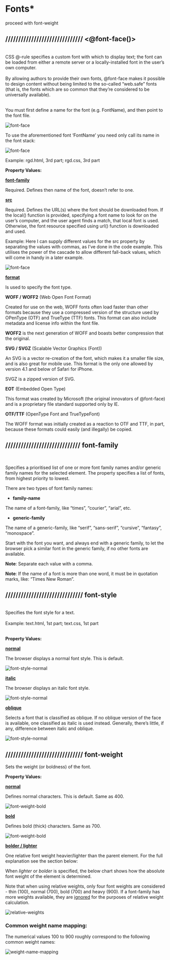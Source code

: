# Fonts\*

proceed with font-weight

## ////////////////////////////// <@font-face()>

<br>
CSS @-rule specifies a custom font with which to display text; the font can be loaded from either a remote server or a locally-installed font in the user’s own computer.
<br><br>
By allowing authors to provide their own fonts, @font-face makes it possible to design content without being limited to the so-called “web.safe” fonts (that is, the fonts which are so common that they’re considered to be universally available). <br><br>

You must first define a name for the font (e.g. FontName), and then point to the font file.

![font-face](pics/font-face.png)

To use the aforementioned font ‘FontName’ you need only call its name in the font stack:

![font-face](pics/font-family.png)

Example: rgd.html, 3rd part; rgd.css, 3rd part

**Property Values:**

<u>**font-family**</u>

Required. Defines then name of the font, doesn’t refer to one.

<u>**src**</u>

Required. Defines the URL(s) where the font should be downloaded from. If the local() function is provided, specifying a font name to look for on the user’s computer, and the user agent finds a match, that local font is used. Otherwise, the font resource specified using url() function is downloaded and used.

Example: Here I can supply different values for the src property by separating the values with commas, as I’ve done in the code example. This utilises the power of the cascade to allow different fall-back values, which will come in handy in a later example.

![font-face](pics/font-face-ex.png)

<u>**format**</u>

Is used to specify the font type.

**WOFF / WOFF2** (Web Open Font Format)

Created for use on the web, WOFF fonts often load faster than other formats because they use a compressed version of the structure used by OPenType (OTF) and TrueType (TTF) fonts. This format can also include metadata and license info within the font file.

**WOFF2** is the next generation of WOFF and boasts better compression that the original.

**SVG / SVGZ** (Scalable Vector Graphics (Font))

An SVG is a vector re-creation of the font, which makes it a smaller file size, and is also great for mobile use. This format is the only one allowed by version 4.1 and below of Safari for iPhone.

SVGZ is a zipped version of SVG.

**EOT** (Embedded Open Type)

This format was created by Microsoft (the original innovators of @font-face) and is a proprietary file standard supported only by IE.

**OTF/TTF** (OpenType Font and TrueTypeFont)

The WOFF format was initially created as a reaction to OTF and TTF, in part, because these formats could easily (and illegally) be copied.

## ///////////////////////////// font-family

<br>

Specifies a prioritised list of one or more font family names and/or generic family names for the selected element. The property specifies a list of fonts, from highest priority to lowest.

There are two types of font family names:

- **family-name**

The name of a font-family, like “times”, “courier”, “arial”, etc.

- **generic-family**

The name of a generic-family, like “serif”, “sans-serif”, “cursive”, “fantasy”, “monospace”.

Start with the font you want, and always end with a generic family, to let the browser pick a similar font in the generic family, if no other fonts are available.

**Note**: Separate each value with a comma.

**Note**: If the name of a font is more than one word, it must be in quotation marks, like: “Times New Roman”.

## ////////////////////////////// font-style

<br>
Specifies the font style for a text. 
<br><br>
Example: text.html, 1st part; text.css, 1st part <br><br>

**Property Values:**

<u>**normal**</u>

The browser displays a normal font style. This is default.

![font-style-normal](pics/font-style-n.png)

<u>**italic**</u>

The browser displays an italic font style.

![font-style-normal](pics/font-style-i.png)

<u>**oblique**</u>

Selects a font that is classified as oblique. If no oblique version of the face is available, one classified as italic is used instead. Generally, there’s little, if any, difference between italic and oblique.

![font-style-normal](pics/font-style-o.png)

## ////////////////////////////// font-weight

Sets the weight (or boldness) of the font.

**Property Values:**

<u>**normal**</u>

Defines normal characters. This is default. Same as 400.

![font-weight-bold](pics/font-weight-n.png)

<u>**bold**</u>

Defines bold (thick) characters. Same as 700.

![font-weight-bold](pics/font-weight-b.png)

<u>**bolder / lighter**</u>

One relative font weight heavier/lighter than the parent element. For the full explanation see the section below: <br>

When _lighter_ or _bolder_ is specified, the below chart shows how the absolute font weight of the element is determined.

Note that when using relative weights, only four font weights are considered - thin (100), normal (700), bold (700) and heavy (900). If a font-family has more weights available, they are <u>ignored</u> for the purposes of relative weight calculation.

![relative-weights](pics/relative_weights.png)

### Common weight name mapping:

The numerical values 100 to 900 roughly correspond to the following common weight names:

![weight-name-mapping](pics/weight-name-mapping.png)
